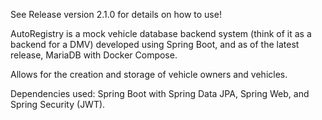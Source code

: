 See Release version 2.1.0 for details on how to use!

AutoRegistry is a mock vehicle database backend system (think of it as a backend for a DMV) developed using Spring Boot, and as of the latest release, MariaDB with Docker Compose.

Allows for the creation and storage of vehicle owners and vehicles.

Dependencies used: Spring Boot with Spring Data JPA, Spring Web, and Spring Security (JWT).
